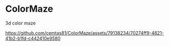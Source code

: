 # ColorMaze
 3d color maze


https://github.com/cemtas81/ColorMaze/assets/79138234/70274ff9-4821-41b2-b1fd-c442410e9580
